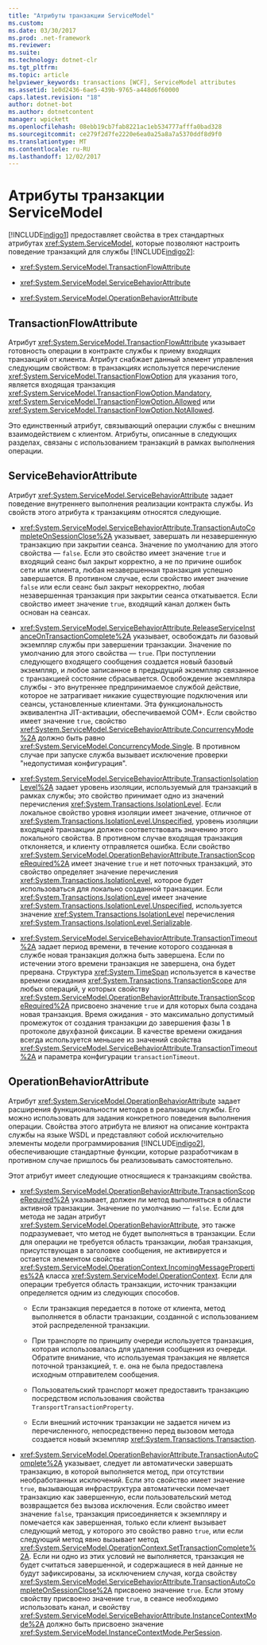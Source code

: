```yaml
---
title: "Атрибуты транзакции ServiceModel"
ms.custom: 
ms.date: 03/30/2017
ms.prod: .net-framework
ms.reviewer: 
ms.suite: 
ms.technology: dotnet-clr
ms.tgt_pltfrm: 
ms.topic: article
helpviewer_keywords: transactions [WCF], ServiceModel attributes
ms.assetid: 1e0d2436-6ae5-439b-9765-a448d6f60000
caps.latest.revision: "18"
author: dotnet-bot
ms.author: dotnetcontent
manager: wpickett
ms.openlocfilehash: 08ebb19cb7fab8221ac1eb534777afffa0bad328
ms.sourcegitcommit: ce279f2d7fe2220e6ea0a25a8a7a5370ddf8d9f0
ms.translationtype: MT
ms.contentlocale: ru-RU
ms.lasthandoff: 12/02/2017
---
```

# <a name="servicemodel-transaction-attributes"></a>Атрибуты транзакции ServiceModel
[!INCLUDE[indigo1](../../../../includes/indigo1-md.md)] предоставляет свойства в трех стандартных атрибутах <xref:System.ServiceModel>, которые позволяют настроить поведение транзакций для службы [!INCLUDE[indigo2](../../../../includes/indigo2-md.md)]:  
  
-   <xref:System.ServiceModel.TransactionFlowAttribute>  
  
-   <xref:System.ServiceModel.ServiceBehaviorAttribute>  
  
-   <xref:System.ServiceModel.OperationBehaviorAttribute>  
  
## <a name="transactionflowattribute"></a>TransactionFlowAttribute  
 Атрибут <xref:System.ServiceModel.TransactionFlowAttribute> указывает готовность операции в контракте службы к приему входящих транзакций от клиента. Атрибут снабжает данный элемент управления следующим свойством: в транзакциях используется перечисление <xref:System.ServiceModel.TransactionFlowOption> для указания того, является входящая транзакция <xref:System.ServiceModel.TransactionFlowOption.Mandatory>, <xref:System.ServiceModel.TransactionFlowOption.Allowed> или <xref:System.ServiceModel.TransactionFlowOption.NotAllowed>.  
  
 Это единственный атрибут, связывающий операции службы с внешним взаимодействием с клиентом. Атрибуты, описанные в следующих разделах, связаны с использованием транзакций в рамках выполнения операции.  
  
## <a name="servicebehaviorattribute"></a>ServiceBehaviorAttribute  
 Атрибут <xref:System.ServiceModel.ServiceBehaviorAttribute> задает поведение внутреннего выполнения реализации контракта службы. Из свойств этого атрибута к транзакциям относятся следующие.  
  
-   <xref:System.ServiceModel.ServiceBehaviorAttribute.TransactionAutoCompleteOnSessionClose%2A> указывает, завершать ли незавершенную транзакцию при закрытии сеанса. Значение по умолчанию для этого свойства — `false`. Если это свойство имеет значение `true` и входящий сеанс был закрыт корректно, а не по причине ошибок сети или клиента, любая незавершенная транзакция успешно завершается. В противном случае, если свойство имеет значение `false` или если сеанс был закрыт некорректно, любая незавершенная транзакция при закрытии сеанса откатывается. Если свойство имеет значение `true`, входящий канал должен быть основан на сеансах.  
  
-   <xref:System.ServiceModel.ServiceBehaviorAttribute.ReleaseServiceInstanceOnTransactionComplete%2A> указывает, освобождать ли базовый экземпляр службы при завершении транзакции. Значение по умолчанию для этого свойства — `true`. При поступлении следующего входящего сообщения создается новый базовый экземпляр, и любое записанное в предыдущий экземпляр связанное с транзакцией состояние сбрасывается. Освобождение экземпляра службы - это внутреннее предпринимаемое службой действие, которое не затрагивает никакие существующие подключения или сеансы, установленные клиентами. Эта функциональность эквивалентна JIT-активации, обеспечиваемой COM+. Если свойство имеет значение `true`, свойство <xref:System.ServiceModel.ServiceBehaviorAttribute.ConcurrencyMode%2A> должно быть равно <xref:System.ServiceModel.ConcurrencyMode.Single>. В противном случае при запуске служба вызывает исключение проверки "недопустимая конфигурация".  
  
-   <xref:System.ServiceModel.ServiceBehaviorAttribute.TransactionIsolationLevel%2A> задает уровень изоляции, используемый для транзакций в рамках службы; это свойство принимает одно из значений перечисления <xref:System.Transactions.IsolationLevel>. Если локальное свойство уровня изоляции имеет значение, отличное от <xref:System.Transactions.IsolationLevel.Unspecified>, уровень изоляции входящей транзакции должен соответствовать значению этого локального свойства. В противном случае входящая транзакция отклоняется, и клиенту отправляется ошибка. Если свойство <xref:System.ServiceModel.OperationBehaviorAttribute.TransactionScopeRequired%2A> имеет значение `true` и нет поточных транзакций, это свойство определяет значение перечисления <xref:System.Transactions.IsolationLevel>, которое будет использоваться для локально созданной транзакции. Если <xref:System.Transactions.IsolationLevel> имеет значение <xref:System.Transactions.IsolationLevel.Unspecified>, используется значение <xref:System.Transactions.IsolationLevel> перечисления <xref:System.Transactions.IsolationLevel.Serializable>.  
  
-   <xref:System.ServiceModel.ServiceBehaviorAttribute.TransactionTimeout%2A> задает период времени, в течение которого созданная в службе новая транзакция должна быть завершена. Если по истечении этого времени транзакция не завершена, она будет прервана. Структура <xref:System.TimeSpan> используется в качестве времени ожидания <xref:System.Transactions.TransactionScope> для любых операций, у которых свойству <xref:System.ServiceModel.OperationBehaviorAttribute.TransactionScopeRequired%2A> присвоено значение `true` и для которых была создана новая транзакция. Время ожидания - это максимально допустимый промежуток от создания транзакции до завершения фазы 1 в протоколе двухфазной фиксации. В качестве времени ожидания всегда используется меньшее из значений свойства <xref:System.ServiceModel.ServiceBehaviorAttribute.TransactionTimeout%2A> и параметра конфигурации `transactionTimeout`.  
  
## <a name="operationbehaviorattribute"></a>OperationBehaviorAttribute  
 Атрибут <xref:System.ServiceModel.OperationBehaviorAttribute> задает расширения функциональности методов в реализации службы. Его можно использовать для задания конкретного поведения выполнения операции. Свойства этого атрибута не влияют на описание контракта службы на языке WSDL и представляют собой исключительно элементы модели программирования [!INCLUDE[indigo2](../../../../includes/indigo2-md.md)], обеспечивающие стандартные функции, которые разработчикам в противном случае пришлось бы реализовывать самостоятельно.  
  
 Этот атрибут имеет следующие относящиеся к транзакциям свойства.  
  
-   <xref:System.ServiceModel.OperationBehaviorAttribute.TransactionScopeRequired%2A> указывает, должен ли метод выполняться в области активной транзакции. Значение по умолчанию — `false`. Если для метода не задан атрибут <xref:System.ServiceModel.OperationBehaviorAttribute>, это также подразумевает, что метод не будет выполняться в транзакции. Если для операции не требуется область транзакции, любая транзакция, присутствующая в заголовке сообщения, не активируется и остается элементом свойства <xref:System.ServiceModel.OperationContext.IncomingMessageProperties%2A> класса <xref:System.ServiceModel.OperationContext>. Если для операции требуется область транзакции, источник транзакции определяется одним из следующих способов.  
  
    -   Если транзакция передается в потоке от клиента, метод выполняется в области транзакции, созданной с использованием этой распределенной транзакции.  
  
    -   При транспорте по принципу очереди используется транзакция, которая использовалась для удаления сообщения из очереди. Обратите внимание, что используемая транзакция не является поточной транзакцией, т. е. она не была предоставлена исходным отправителем сообщения.  
  
    -   Пользовательский транспорт может предоставить транзакцию посредством использования свойства `TransportTransactionProperty`.  
  
    -   Если внешний источник транзакции не задается ничем из перечисленного, непосредственно перед вызовом метода создается новый экземпляр <xref:System.Transactions.Transaction>.  
  
-   <xref:System.ServiceModel.OperationBehaviorAttribute.TransactionAutoComplete%2A> указывает, следует ли автоматически завершать транзакцию, в которой выполняется метод, при отсутствии необработанных исключений. Если это свойство имеет значение `true`, вызывающая инфраструктура автоматически помечает транзакцию как завершенную, если пользовательский метод возвращается без вызова исключения. Если свойство имеет значение `false`, транзакция присоединяется к экземпляру и помечается как завершенная, только если клиент вызывает следующий метод, у которого это свойство равно `true`, или если следующий метод явно вызывает метод <xref:System.ServiceModel.OperationContext.SetTransactionComplete%2A>. Если ни одно из этих условий не выполняется, транзакция не будет считаться завершенной, и содержащиеся в ней данные не будут зафиксированы, за исключением случая, когда свойству <xref:System.ServiceModel.ServiceBehaviorAttribute.TransactionAutoCompleteOnSessionClose%2A> присвоено значение `true`. Если этому свойству присвоено значение `true`, в сеансе необходимо использовать канал, и свойству <xref:System.ServiceModel.ServiceBehaviorAttribute.InstanceContextMode%2A> должно быть присвоено значение <xref:System.ServiceModel.InstanceContextMode.PerSession>.
